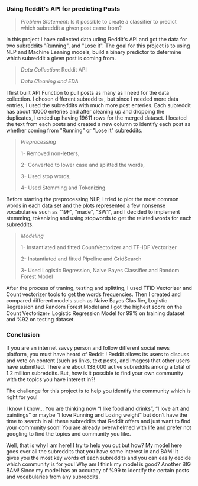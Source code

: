 ### Using Reddit's API for predicting Posts
>
> *Problem Statement:* Is it possible to create a classifier to predict which subreddit a given post came from?

In this project I have collected data uding Reddit's API and got the data for two subreddits "Running", and "Lose it".
The goal for this project is to using NLP and Machine Leaning models, build a binary predictor to determine which subreddit a given post is coming from.
>
> *Data Collection:* Reddit API
>
> *Data Cleaning and EDA* 

I first built API Function to pull posts as many as I need for the data collection. I chosen different subreddits , but since I needed more data entries, I used the subreddits with much more post enteries. Each subreddit has about 10000 enteries and after cleaning up and dropping the duplicates, I ended up having 19611 rows for the merged dataset. I located the text from each posts and created a new column to identify each post as whether coming from "Running" or "Lose it" subreddits.
>
> *Preprocessing* 
>
> 1- Removed non-letters, 
>
> 2- Converted to lower case and splitted the words,
>
> 3- Used stop words,
>
> 4- Used Stemming and Tokenizing.

Before starting the preprocessing NLP, I tried to plot the most common words in each data set and the plots represented a few nonsense vocabularies such as "19F", "made", "SW1", and I decided to implement stemming, tokanizing and using stopwords to get the related words for each subreddits.

> *Modeling*
>
> 1- Instantiated and fitted CountVectorizer and TF-IDF Vectorizer
>
> 2- Instantiated and fitted Pipeline and GridSearch
>
> 3- Used Logistic Regression, Naive Bayes Classifier and Random Forest Model

After the process of traning, testing and splitting, I used TFID Vectorizer and Count vectorizer tools to get the words frequencies. Then I created and compared different models such as Naive Bayes Clasifier, Logistic Regression and Random Forest Model and I got the highest score on the Count Vectorizer+ Logistic Regression Model for 99% on training dataset and %92 on testing dataset. 

### Conclusion

If you are an internet savvy person and follow different social news platform, you must have heard of Reddit ! Reddit allows its users to discuss and vote on content (such as links, text posts, and images) that other users have submitted. 
There are about 138,000 active subreddits among a total of 1.2 million subreddits. But, how is it possible to find your own community with the topics you have interest in?!

The challenge for this project is to help you identify the community which is right for you!

I know I know... You are thinking now “I like food and drinks”, “I love art and paintings” or maybe “I love Running and Losing weight” but don’t have the time to search in all these subreddits that Reddit offers and just want to find your community soon! You are already overwhelmed with life and prefer not googling to find the topics and community you like.

Well, that is why I am here! I try to help you out but how? My model here goes over all the subreddits that you have some interest in and BAM! It gives you the most key words of each subreddits and you can easily decide which community is for you! Why am I think my model is good? Another BIG BAM! Since my model has an accuracy of %99 to identify the certain posts and vocabularies from any subreddits. 

